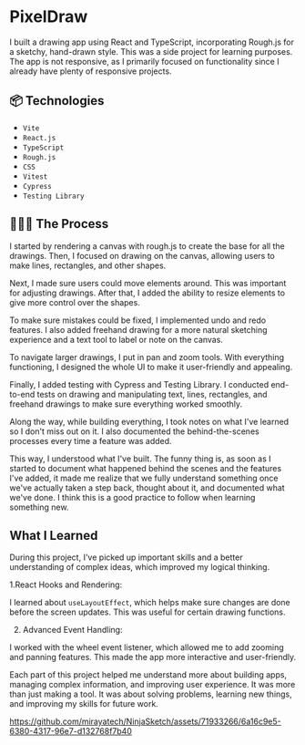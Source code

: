 # PixelDraw

I built a drawing app using React and TypeScript, incorporating Rough.js for a sketchy, hand-drawn style. This was a side project for learning purposes. The app is not responsive, as I primarily focused on functionality since I already have plenty of responsive projects.

## 📦 Technologies

- `Vite`
- `React.js`
- `TypeScript`
- `Rough.js`
- `CSS`
- `Vitest`
- `Cypress` 
- `Testing Library`



## 👩🏽‍🍳 The Process

I started by rendering a canvas with rough.js to create the base for all the drawings. Then, I focused on drawing on the canvas, allowing users to make lines, rectangles, and other shapes.

Next, I made sure users could move elements around. This was important for adjusting drawings. After that, I added the ability to resize elements to give more control over the shapes.

To make sure mistakes could be fixed, I implemented undo and redo features. I also added freehand drawing for a more natural sketching experience and a text tool to label or note on the canvas.

To navigate larger drawings, I put in pan and zoom tools. With everything functioning, I designed the whole UI to make it user-friendly and appealing.

Finally, I added testing with Cypress and Testing Library. I conducted end-to-end tests on drawing and manipulating text, lines, rectangles, and freehand drawings to make sure everything worked smoothly.

Along the way, while building everything, I took notes on what I've learned so I don't miss out on it. I also documented the behind-the-scenes processes every time a feature was added.

This way, I understood what I've built. The funny thing is, as soon as I started to document what happened behind the scenes and the features I've added, it made me realize that we fully understand something once we've actually taken a step back, thought about it, and documented what we've done. I think this is a good practice to follow when learning something new.

##  What I Learned

During this project, I've picked up important skills and a better understanding of complex ideas, which improved my logical thinking.

1.React Hooks and Rendering:

 I learned about `useLayoutEffect`, which helps make sure changes are done before the screen updates. This was useful for certain drawing functions.

2. Advanced Event Handling:

I worked with the wheel event listener, which allowed me to add zooming and panning features. This made the app more interactive and user-friendly.


Each part of this project helped me understand more about building apps, managing complex information, and improving user experience. It was more than just making a tool. It was about solving problems, learning new things, and improving my skills for future work.




https://github.com/mirayatech/NinjaSketch/assets/71933266/6a16c9e5-6380-4317-96e7-d132768f7b40
